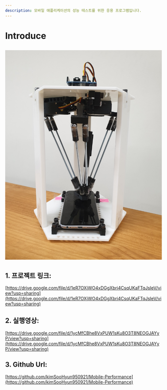 ```yaml
---
description: 모바일 애플리케이션의 성능 테스트를 위한 응용 프로그램입니다.
---
```


# Introduce

##                                ![](.gitbook/assets/20200401_095521-1-.jpg)

## 1. 프로젝트 링크: 

[https://drive.google.com/file/d/1eR7OXjWO4xDGgXbri4CsqUKaFTqJsIeV/view?usp=sharing](https://drive.google.com/file/d/1eR7OXjWO4xDGgXbri4CsqUKaFTqJsIeV/view?usp=sharing)

## 2. 실행영상:  

[https://drive.google.com/file/d/1ycMfCBhe8VxPUW1sKu8O3T8NEOGJAYyP/view?usp=sharing](https://drive.google.com/file/d/1ycMfCBhe8VxPUW1sKu8O3T8NEOGJAYyP/view?usp=sharing)

## 3. Github Url: 

[https://github.com/kimSooHyun950921/Mobile-Performance](https://github.com/kimSooHyun950921/Mobile-Performance)





